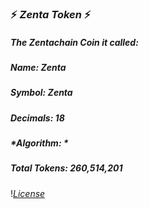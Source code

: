 ### :zap: *Zenta Token* :zap:

##### *The Zentachain Coin it called:*
#####                                *Name: Zenta* 
#####                               *Symbol: Zenta* 
#####                             *Decimals: 18*
#####                            *Algorithm: * 
#####                         *Total Tokens: 260,514,201*

!*[License](https://img.shields.io/badge/license-MIT-green.svg?style=flat)*
